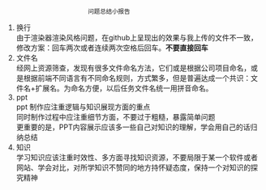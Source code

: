                            问题总结小报告
1. 换行  
由于渲染器渲染风格问题，在github上呈现出的效果与我上传的文件不一致，修改方案：回车两次或者连续两次空格后回车。__不要直接回车__  
2. 文件名  
经网上资源筛查，发现有很多文件命名方法，它们或是根据公司项目命名，或是根据前端不同语言有不同命名规则，方式繁多，但是普遍达成一个共识：文件名+扩展名。为命名方便，以后任务文件名统一用拼音命名。  
3. ppt  
ppt 制作应注重逻辑与知识展现方面的重点  
同时制作过程中应注重细节方面，不要过于粗糙，暴露简单问题   
更重要的是，PPT内容展示应该多一些自己对知识的理解，学会用自己的话归纳总结  
4. 知识  
学习知识应该注重时效性、多方面寻找知识资源，不要局限于某一个软件或者网站、学会对比，对所学知识不赞同的地方持怀疑态度，保持一个对知识的探究精神

